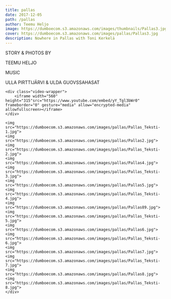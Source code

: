 ```yaml
---
title: pallas
date: 2017-12-05
path: /pallas
author: Teemu Heljo
image: https://dumboecom.s3.amazonaws.com/images/thumbnails/Pallas3.jpg
cover: https://dumboecom.s3.amazonaws.com/images/pallas/Pallas3.jpg
description: Nowhere in Pallas with Toni Kerkelä
---
```

<div class="story">
<div class="story-meta"> 
        <p>STORY & PHOTOS BY</p>
        <p class="story-meta__author">TEEMU HELJO</p>
        <p>MUSIC</p>
        <p class="story-meta__author">ULLA PIRTTIJÄRVI & ULDA GUOVSSAHASAT</p>       
</div>

<div class="story-body"  

    <div class="video-wrapper">
        <iframe width="560" height="315"src="https://www.youtube.com/embed/yY_Tgl3bWr0" frameborder="0" gesture="media" allow="encrypted-media" allowfullscreen></iframe>
    </div>  

    <img src="https://dumboecom.s3.amazonaws.com/images/pallas/Pallas_Teksti-1.jpg">
    <img src="https://dumboecom.s3.amazonaws.com/images/pallas/Pallas2.jpg">
    <img src="https://dumboecom.s3.amazonaws.com/images/pallas/Pallas_Teksti-2.jpg">
    <img src="https://dumboecom.s3.amazonaws.com/images/pallas/Pallas4.jpg">
    <img src="https://dumboecom.s3.amazonaws.com/images/pallas/Pallas_Teksti-3.jpg">
    <img src="https://dumboecom.s3.amazonaws.com/images/pallas/Pallas5.jpg">
    <img src="https://dumboecom.s3.amazonaws.com/images/pallas/Pallas_Teksti-4.jpg">
    <img src="https://dumboecom.s3.amazonaws.com/images/pallas/Pallas89.jpg">
    <img src="https://dumboecom.s3.amazonaws.com/images/pallas/Pallas_Teksti-5.jpg">
    <img src="https://dumboecom.s3.amazonaws.com/images/pallas/Pallas6.jpg">
    <img src="https://dumboecom.s3.amazonaws.com/images/pallas/Pallas_Teksti-6.jpg">
    <img src="https://dumboecom.s3.amazonaws.com/images/pallas/Pallas7.jpg">
    <img src="https://dumboecom.s3.amazonaws.com/images/pallas/Pallas_Teksti-7.jpg">
    <img src="https://dumboecom.s3.amazonaws.com/images/pallas/Pallas8.jpg">
    <img src="https://dumboecom.s3.amazonaws.com/images/pallas/Pallas_Teksti-8.jpg">
    </div>
</div>

